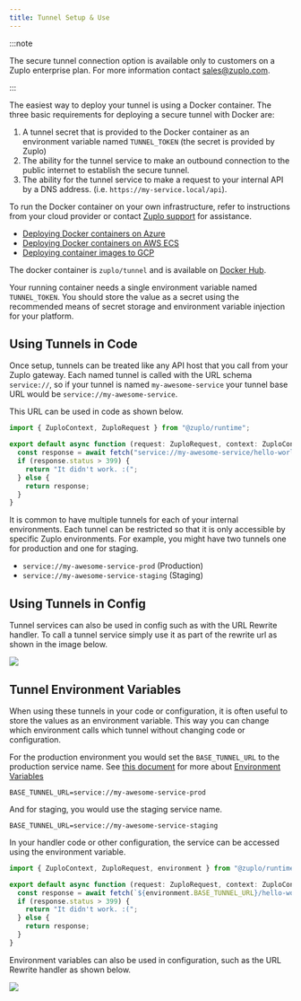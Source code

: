 ```yaml
---
title: Tunnel Setup & Use
---
```


:::note

The secure tunnel connection option is available only to customers on a Zuplo enterprise plan. For more information contact [sales@zuplo.com](mailto:sales@zuplo.com).

:::

The easiest way to deploy your tunnel is using a Docker container. The three basic requirements for deploying a secure tunnel with Docker are:

1. A tunnel secret that is provided to the Docker container as an environment variable named `TUNNEL_TOKEN` (the secret is provided by Zuplo)
1. The ability for the tunnel service to make an outbound connection to the public internet to establish the secure tunnel.
1. The ability for the tunnel service to make a request to your internal API by a DNS address. (i.e. `https://my-service.local/api`).

To run the Docker container on your own infrastructure, refer to instructions from your cloud provider or contact [Zuplo support](mailto:support@zuplo.com) for assistance.

- [Deploying Docker containers on Azure](https://docs.microsoft.com/en-us/learn/modules/run-docker-with-azure-container-instances/)
- [Deploying Docker containers on AWS ECS](https://docs.aws.amazon.com/AmazonECS/latest/userguide/getting-started.html)
- [Deploying container images to GCP](https://cloud.google.com/compute/docs/containers/deploying-containers)

The docker container is `zuplo/tunnel` and is available on [Docker Hub](https://hub.docker.com/r/zuplo/tunnel).

Your running container needs a single environment variable named `TUNNEL_TOKEN`. You should store the value as a secret using the recommended means of secret storage and environment variable injection for your platform.

## Using Tunnels in Code

Once setup, tunnels can be treated like any API host that you call from your Zuplo gateway. Each named tunnel is called with the URL schema `service://`, so if your tunnel is named `my-awesome-service` your tunnel base URL would be `service://my-awesome-service`.

This URL can be used in code as shown below.

```ts
import { ZuploContext, ZuploRequest } from "@zuplo/runtime";

export default async function (request: ZuploRequest, context: ZuploContext) {
  const response = await fetch("service://my-awesome-service/hello-world");
  if (response.status > 399) {
    return "It didn't work. :(";
  } else {
    return response;
  }
}
```

It is common to have multiple tunnels for each of your internal environments. Each tunnel can be restricted so that it is only accessible by specific Zuplo environments. For example, you might have two tunnels one for production and one for staging.

- `service://my-awesome-service-prod` (Production)
- `service://my-awesome-service-staging` (Staging)

## Using Tunnels in Config

Tunnel services can also be used in config such as with the URL Rewrite handler. To call a tunnel service simply use it as part of the rewrite url as shown in the image below.

![](https://cdn.zuplo.com/assets/0c91be91-a591-4cef-ac29-d266e8a3181e.png)

## Tunnel Environment Variables

When using these tunnels in your code or configuration, it is often useful to store the values as an environment variable. This way you can change which environment calls which tunnel without changing code or configuration.

For the production environment you would set the `BASE_TUNNEL_URL` to the production service name. See [this document](../deployments/environment-variables.md) for more about [Environment Variables](../deployments/environment-variables.md)

```text
BASE_TUNNEL_URL=service://my-awesome-service-prod
```

And for staging, you would use the staging service name.

```text
BASE_TUNNEL_URL=service://my-awesome-service-staging
```

In your handler code or other configuration, the service can be accessed using the environment variable.

```ts
import { ZuploContext, ZuploRequest, environment } from "@zuplo/runtime";

export default async function (request: ZuploRequest, context: ZuploContext) {
  const response = await fetch(`${environment.BASE_TUNNEL_URL}/hello-world`);
  if (response.status > 399) {
    return "It didn't work. :(";
  } else {
    return response;
  }
}
```

Environment variables can also be used in configuration, such as the URL Rewrite handler as shown below.

![](https://cdn.zuplo.com/assets/16b93099-511d-435b-af85-167fab5814b2.png)
